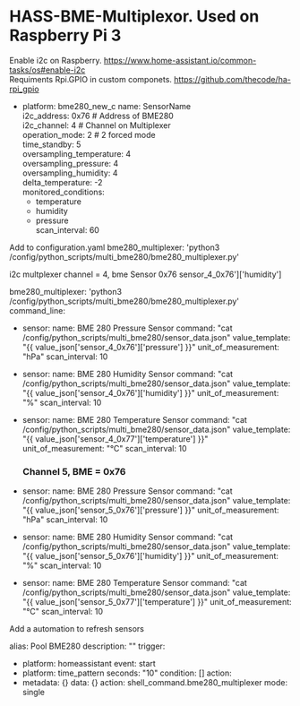 # HASS-BME-Multiplexor. Used on Raspberry Pi 3
Enable i2c on Raspberry.  https://www.home-assistant.io/common-tasks/os#enable-i2c  
Requiments Rpi.GPIO in custom componets. https://github.com/thecode/ha-rpi_gpio  


  - platform: bme280_new_c
    name: SensorName  
    i2c_address: 0x76     # Address of BME280  
    i2c_channel: 4        # Channel on Multiplexer  
    operation_mode: 2     # 2 forced mode  
    time_standby: 5  
    oversampling_temperature: 4  
    oversampling_pressure: 4  
    oversampling_humidity: 4  
    delta_temperature: -2  
    monitored_conditions:  
      - temperature  
      - humidity  
      - pressure  
    scan_interval: 60  


Add to configuration.yaml  bme280_multiplexer: 'python3 /config/python_scripts/multi_bme280/bme280_multiplexer.py' 


i2c multplexer channel = 4, bme Sensor 0x76
sensor_4_0x76']['humidity']

bme280_multiplexer: 'python3 /config/python_scripts/multi_bme280/bme280_multiplexer.py' 
command_line:
  - sensor: 
      name: BME 280 Pressure Sensor 
      command: "cat /config/python_scripts/multi_bme280/sensor_data.json"
      value_template: "{{ value_json['sensor_4_0x76']['pressure'] }}"
      unit_of_measurement: "hPa"
      scan_interval: 10
    
  - sensor: 
      name: BME 280 Humidity Sensor 
      command: "cat /config/python_scripts/multi_bme280/sensor_data.json"
      value_template: "{{ value_json['sensor_4_0x76']['humidity'] }}"
      unit_of_measurement: "%"
      scan_interval: 10
  
  - sensor:
      name: BME 280 Temperature Sensor 
      command: "cat /config/python_scripts/multi_bme280/sensor_data.json"
      value_template: "{{ value_json['sensor_4_0x77']['temperature'] }}"
      unit_of_measurement: "°C"
      scan_interval: 10
    ### Channel 5, BME = 0x76
  - sensor: 
      name: BME 280 Pressure Sensor 
      command: "cat /config/python_scripts/multi_bme280/sensor_data.json"
      value_template: "{{ value_json['sensor_5_0x76']['pressure'] }}"
      unit_of_measurement: "hPa"
      scan_interval: 10
    
  - sensor: 
      name: BME 280 Humidity Sensor 
      command: "cat /config/python_scripts/multi_bme280/sensor_data.json"
      value_template: "{{ value_json['sensor_5_0x76']['humidity'] }}"
      unit_of_measurement: "%"
      scan_interval: 10
  
  - sensor:
      name: BME 280 Temperature Sensor 
      command: "cat /config/python_scripts/multi_bme280/sensor_data.json"
      value_template: "{{ value_json['sensor_5_0x77']['temperature'] }}"
      unit_of_measurement: "°C"
      scan_interval: 10
    
Add a automation to refresh sensors

alias: Pool BME280
description: ""
trigger:
  - platform: homeassistant
    event: start
  - platform: time_pattern
    seconds: "10"
condition: []
action:
  - metadata: {}
    data: {}
    action: shell_command.bme280_multiplexer
mode: single

